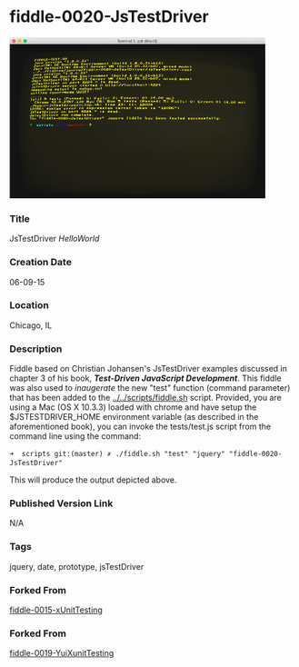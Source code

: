 fiddle-0020-JsTestDriver
======

![Screenshot](screenshot.png)


### Title

JsTestDriver _HelloWorld_


### Creation Date

06-09-15


### Location

Chicago, IL


### Description

Fiddle based on Christian Johansen's JsTestDriver examples discussed in chapter 3 of his book, <i><b>Test-Driven JavaScript Development</b></i>.
This fiddle was also used to _inaugerate_ the new "test" function (command parameter) that has been added to the [../../scripts/fiddle.sh](../../scripts/fiddle.sh) script.  Provided, you
are using a Mac (OS X 10.3.3) loaded with chrome and have setup the $JSTESTDRIVER_HOME environment variable (as described in the aforementioned book),
you can invoke the tests/test.js script from the command line using the command:

    ➜  scripts git:(master) ✗ ./fiddle.sh "test" "jquery" "fiddle-0020-JsTestDriver"

This will produce the output depicted above.


### Published Version Link

N/A


### Tags

jquery, date, prototype, jsTestDriver


### Forked From

[fiddle-0015-xUnitTesting](../fiddle-0015-xUnitTesting)


### Forked From

[fiddle-0019-YuiXunitTesting](../fiddle-0019-YuiXunitTesting)
